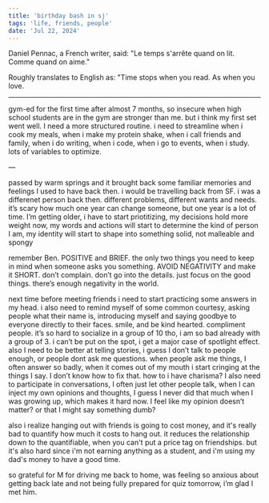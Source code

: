 ```yaml
---
title: 'birthday bash in sj'
tags: 'life, friends, people'
date: 'Jul 22, 2024'
---
```


Daniel Pennac, a French writer, said: "Le temps s'arrête quand on lit. Comme quand on aime."

Roughly translates to English as: "Time stops when you read. As when you love.

---

gym-ed for the first time after almost 7 months, so insecure when high school students are in the gym are stronger than me. but i think my first set went well. I need a more structured routine. i need to streamline when i cook my meals, when i make my protein shake, when i call friends and family, when i do writing, when i code, when i go to events, when i study. lots of variables to optimize.

—

passed by warm springs and it brought back some familiar memories and feelings I used to have back then. i would be travelling back from SF. i was a differenet person back then. different problems, different wants and needs. it’s scary how much one year can change someone, but one year is a lot of time. I’m getting older, i have to start priotitizing, my decisions hold more weight now, my words and actions will start to determine the kind of person I am, my identity will start to shape into something solid, not malleable and spongy

remember Ben. POSITIVE and BRIEF. the only two things you need to keep in mind when someone asks you something. AVOID NEGATIVITY and make it SHORT. don’t complain. don’t go into the details. just focus on the good things. there’s enough negativity in the world.

next time before meeting friends i need to start practicing some answers in my head. i also need to remind myself of some common courtesy, asking people what their name is, introducing myself and saying goodbye to everyone directly to their faces. smile, and be kind hearted. compliment people. it’s so hard to socialize in a group of 10 tho, i am so bad already with a group of 3. i can’t be put on the spot, i get a major case of spotlight effect. also I need to be better at telling stories, i guess I don’t talk to people enough, or people dont ask me questions. when people ask me things, I often answer so badly, when it comes out of my mouth i start cringing at the things I say. I don’t know how to fix that. how to i have charisma? I also need to participate in conversations, I often just let other people talk, when I can inject my own opinions and thoughts, I guess I never did that much when I was growing up, which makes it hard now. I feel like my opinion doesn’t matter? or that I might say something dumb?

also i realize hanging out with friends is going to cost money, and it's really bad to quantify how much it costs to hang out. it reduces the relationship down to the quantifiable, when you can't put a price tag on friendships. but it's also hard since i'm not earning anything as a student, and i'm using my dad's money to have a good time.

so grateful for M for driving me back to home, was feeling so anxious about getting back late and not being fully prepared for quiz tomorrow, i’m glad I met him.
